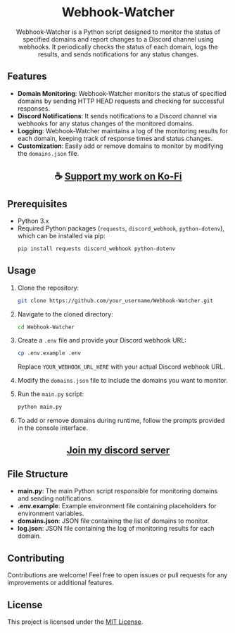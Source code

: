 <div align="center">

# Webhook-Watcher

Webhook-Watcher is a Python script designed to monitor the status of specified domains and report changes to a Discord channel using webhooks. It periodically checks the status of each domain, logs the results, and sends notifications for any status changes.

</div>

## Features

- **Domain Monitoring**: Webhook-Watcher monitors the status of specified domains by sending HTTP HEAD requests and checking for successful responses.
- **Discord Notifications**: It sends notifications to a Discord channel via webhooks for any status changes of the monitored domains.
- **Logging**: Webhook-Watcher maintains a log of the monitoring results for each domain, keeping track of response times and status changes.
- **Customization**: Easily add or remove domains to monitor by modifying the `domains.json` file.

<div align="center">

## ☕ [Support my work on Ko-Fi](https://ko-fi.com/thatsinewave)

</div>

## Prerequisites

- Python 3.x
- Required Python packages (`requests`, `discord_webhook`, `python-dotenv`), which can be installed via pip:
  ```bash
  pip install requests discord_webhook python-dotenv
  ```

## Usage

1. Clone the repository:
   ```bash
   git clone https://github.com/your_username/Webhook-Watcher.git
   ```

2. Navigate to the cloned directory:
   ```bash
   cd Webhook-Watcher
   ```

3. Create a `.env` file and provide your Discord webhook URL:
   ```bash
   cp .env.example .env
   ```
   Replace `YOUR_WEBHOOK_URL_HERE` with your actual Discord webhook URL.

4. Modify the `domains.json` file to include the domains you want to monitor.

5. Run the `main.py` script:
   ```bash
   python main.py
   ```

6. To add or remove domains during runtime, follow the prompts provided in the console interface.

<div align="center">

## [Join my discord server](https://discord.gg/2nHHHBWNDw)

</div>

## File Structure

- **main.py**: The main Python script responsible for monitoring domains and sending notifications.
- **.env.example**: Example environment file containing placeholders for environment variables.
- **domains.json**: JSON file containing the list of domains to monitor.
- **log.json**: JSON file containing the log of monitoring results for each domain.

## Contributing

Contributions are welcome! Feel free to open issues or pull requests for any improvements or additional features.

## License

This project is licensed under the [MIT License](LICENSE).